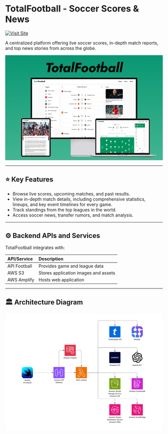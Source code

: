 # TotalFootball - Soccer Scores & News
[![Visit Site](https://img.shields.io/badge/Visit_Site-4FC08D?style=for-the-badge&logo=vuedotjs&logoColor=white)](totalfootball.owenevey.com)

A centralized platform offering live soccer scores, in-depth match reports, and top news stories from across the globe.

![websitePreview](https://raw.githubusercontent.com/owenevey/owenevey/refs/heads/main/assets/totalFootballPreview.jpg)

---

## ⭐️ Key Features

- Browse live scores, upcoming matches, and past results.
- View in-depth match details, including comprehensive statistics, lineups, and key event timelines for every game.
- Track standings from the top leagues in the world.
- Access soccer news, transfer rumors, and match analysis.

---

## ⚙️ Backend APIs and Services

TotalFootball integrates with:

| API/Service       | Description                                                                                             |
| :---------------- | :------------------------------------------------------------------------------------------------------ |
| API Football      | Provides game and league data                                                                           |
| AWS S3            | Stores application images and assets                                                                   |
| AWS Amplify       | Hosts web application                                                                                   |


---

## 🏛️ Architecture Diagram
![AppPreview](https://raw.githubusercontent.com/owenevey/owenevey/refs/heads/main/assets/concertlyArch.png)
